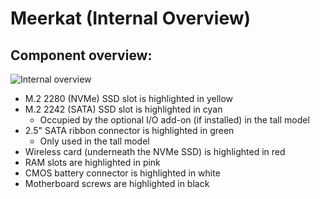 # Meerkat (Internal Overview)

## Component overview:

![Internal overview](./img/components.webp)

- M.2 2280 (NVMe) SSD slot is highlighted in yellow
- M.2 2242 (SATA) SSD slot is highlighted in cyan
    - Occupied by the optional I/O add-on (if installed) in the tall model
- 2.5" SATA ribbon connector is highlighted in green
    - Only used in the tall model
- Wireless card (underneath the NVMe SSD) is highlighted in red
- RAM slots are highlighted in pink
- CMOS battery connector is highlighted in white
- Motherboard screws are highlighted in black